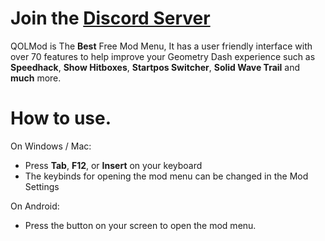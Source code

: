 # Join the [Discord Server](https://discord.gg/DfQSTEnQKK)

QOLMod is The **Best** Free Mod Menu, It has a user friendly interface with over <cr>70 features</c> to help improve your <cg>Geometry Dash</c> experience such as **Speedhack**, **Show Hitboxes**, **Startpos Switcher**, **Solid Wave Trail** and **much** more.

# How to use.
On Windows / Mac:
- Press **Tab**, **F12**, or **Insert** on your keyboard
- The keybinds for opening the mod menu can be changed in the Mod Settings

On Android:
- Press the button on your screen to open the mod menu.